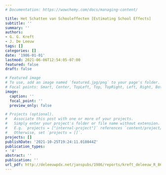 ```yaml
---
# Documentation: https://wowchemy.com/docs/managing-content/

title: Het Schatten van Schooleffecten [Estimating School Effects]
subtitle: ''
summary: ''
authors:
- G. G. Kreft
- J. De Leeuw
tags: []
categories: []
date: '1986-01-01'
lastmod: 2021-06-06T12:54:05-07:00
featured: false
draft: false

# Featured image
# To use, add an image named `featured.jpg/png` to your page's folder.
# Focal points: Smart, Center, TopLeft, Top, TopRight, Left, Right, BottomLeft, Bottom, BottomRight.
image:
  caption: ''
  focal_point: ''
  preview_only: false

# Projects (optional).
#   Associate this post with one or more of your projects.
#   Simply enter your project's folder or file name without extension.
#   E.g. `projects = ["internal-project"]` references `content/project/deep-learning/index.md`.
#   Otherwise, set `projects = []`.
projects: []
publishDate: '2021-10-25T19:24:11.018044Z'
publication_types:
- '4'
abstract: ''
publication: ''
url_pdf: http://deleeuwpdx.net/janspubs/1986/reports/kreft_deleeuw_R_86b.pdf
---
```

